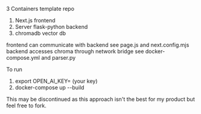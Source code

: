 3 Containers template repo

1. Next.js frontend
2. Server flask-python backend
3. chromadb vector db

frontend can communicate with backend see page.js and next.config.mjs
backend accesses chroma through network bridge see docker-compose.yml and parser.py


To run
1. export OPEN_AI_KEY= (your key)
2. docker-compose up --build


This may be discontinued as this approach isn't the best for my product but feel free to fork. 